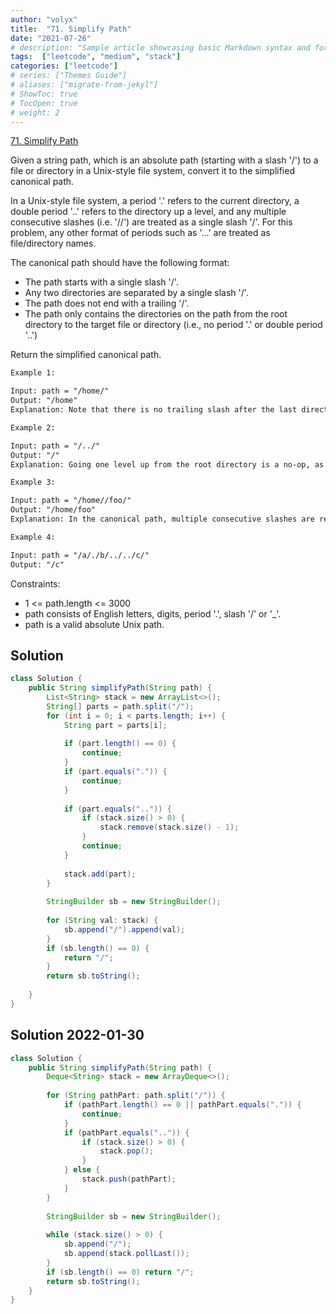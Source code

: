```yaml
---
author: "volyx"
title:  "71. Simplify Path"
date: "2021-07-26"
# description: "Sample article showcasing basic Markdown syntax and formatting for HTML elements."
tags:  ["leetcode", "medium", "stack"]
categories: ["leetcode"]
# series: ["Themes Guide"]
# aliases: ["migrate-from-jekyl"]
# ShowToc: true
# TocOpen: true
# weight: 2
---
```


[71. Simplify Path](https://leetcode.com/problems/simplify-path/)

Given a string path, which is an absolute path (starting with a slash '/') to a file or directory in a Unix-style file system, convert it to the simplified canonical path.

In a Unix-style file system, a period '.' refers to the current directory, a double period '..' refers to the directory up a level, and any multiple consecutive slashes (i.e. '//') are treated as a single slash '/'. For this problem, any other format of periods such as '...' are treated as file/directory names.

The canonical path should have the following format:

- The path starts with a single slash '/'.
- Any two directories are separated by a single slash '/'.
- The path does not end with a trailing '/'.
- The path only contains the directories on the path from the root directory to the target file or directory (i.e., no period '.' or double period '..')

Return the simplified canonical path.

```txt
Example 1:

Input: path = "/home/"
Output: "/home"
Explanation: Note that there is no trailing slash after the last directory name.

Example 2:

Input: path = "/../"
Output: "/"
Explanation: Going one level up from the root directory is a no-op, as the root level is the highest level you can go.

Example 3:

Input: path = "/home//foo/"
Output: "/home/foo"
Explanation: In the canonical path, multiple consecutive slashes are replaced by a single one.

Example 4:

Input: path = "/a/./b/../../c/"
Output: "/c"
```

Constraints:

- 1 <= path.length <= 3000
- path consists of English letters, digits, period '.', slash '/' or '_'.
- path is a valid absolute Unix path.

## Solution

```java
class Solution {
    public String simplifyPath(String path) {
        List<String> stack = new ArrayList<>();
        String[] parts = path.split("/");
        for (int i = 0; i < parts.length; i++) {
            String part = parts[i];
            
            if (part.length() == 0) {
                continue;
            }
            if (part.equals(".")) {
                continue;
            }
            
            if (part.equals("..")) {
                if (stack.size() > 0) {
                    stack.remove(stack.size() - 1);
                }
                continue;
            }
            
            stack.add(part);
        }
        
        StringBuilder sb = new StringBuilder();
        
        for (String val: stack) {
            sb.append("/").append(val);
        }
        if (sb.length() == 0) {
            return "/";
        }
        return sb.toString();
        
    }
}
```

## Solution 2022-01-30

```java
class Solution {
    public String simplifyPath(String path) {
        Deque<String> stack = new ArrayDeque<>();
        
        for (String pathPart: path.split("/")) {
            if (pathPart.length() == 0 || pathPart.equals(".")) {
                continue;
            }
            if (pathPart.equals("..")) {
                if (stack.size() > 0) {
                    stack.pop();
                }
            } else {
                stack.push(pathPart);
            }
        }
        
        StringBuilder sb = new StringBuilder();
        
        while (stack.size() > 0) {
            sb.append("/");
            sb.append(stack.pollLast());
        }
        if (sb.length() == 0) return "/";
        return sb.toString();
    }
}
```
